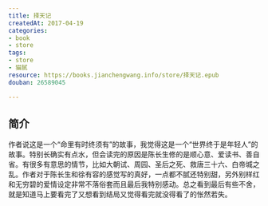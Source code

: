 ```yaml
---
title: 择天记
createdAt: 2017-04-19
categories: 
- book
- store
tags: 
- store
- 猫腻
resource: https://books.jianchengwang.info/store/择天记.epub
douban: 26589045

---
```


## 简介

作者说这是一个“命里有时终须有”的故事，我觉得这是一个“世界终于是年轻人”的故事。特别长确实有点水，但会读完的原因是陈长生修的是顺心意、爱读书、善自省。有很多有意思的情节，比如大朝试、周园、圣后之死、救唐三十六、白帝城之乱。作者对于陈长生和徐有容的感觉写的真好，一点都不腻还特别甜，另外别样红和无穷碧的爱情设定非常不落俗套而且最后我特别感动。总之看到最后有些不舍，就是知道马上要看完了又想看到结局又觉得看完就没得看了的怅然若失。

